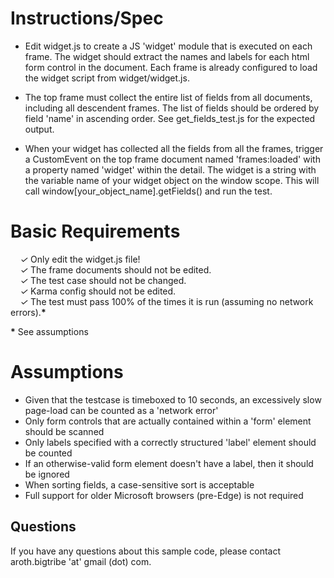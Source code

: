 # Instructions/Spec

- Edit widget.js to create a JS 'widget' module that is executed on each frame. The widget should extract the names and labels for each html form control in the document. Each frame is already configured to load the widget script from widget/widget.js.

- The top frame must collect the entire list of fields from all documents, including all descendent frames. The list of fields should be ordered by field 'name' in ascending order. See get_fields_test.js for the expected output.

- When your widget has collected all the fields from all the frames, trigger a CustomEvent on the top frame document named 'frames:loaded' with a property named 'widget' within the detail. The widget is a string with the variable name of your widget object on the window scope.  This will call window[your_object_name].getFields() and run the test.


# Basic Requirements

&nbsp;&nbsp;&nbsp;&nbsp;*&#x2713;* Only edit the widget.js file! <br />
&nbsp;&nbsp;&nbsp;&nbsp;*&#x2713;* The frame documents should not be edited. <br />
&nbsp;&nbsp;&nbsp;&nbsp;*&#x2713;* The test case should not be changed. <br />
&nbsp;&nbsp;&nbsp;&nbsp;*&#x2713;* Karma config should not be edited. <br />
&nbsp;&nbsp;&nbsp;&nbsp;*&#x2713;* The test must pass 100% of the times it is run (assuming no network errors).<b>\*</b> <br />

<b>\*</b> See assumptions


# Assumptions

* Given that the testcase is timeboxed to 10 seconds, an excessively slow page-load can be counted as a 'network error'
* Only form controls that are actually contained within a 'form' element should be scanned
* Only labels specified with a correctly structured 'label' element should be counted
* If an otherwise-valid form element doesn't have a label, then it should be ignored
* When sorting fields, a case-sensitive sort is acceptable
* Full support for older Microsoft browsers (pre-Edge) is not required


## Questions

If you have any questions about this sample code, please contact aroth.bigtribe 'at' gmail (dot) com.
